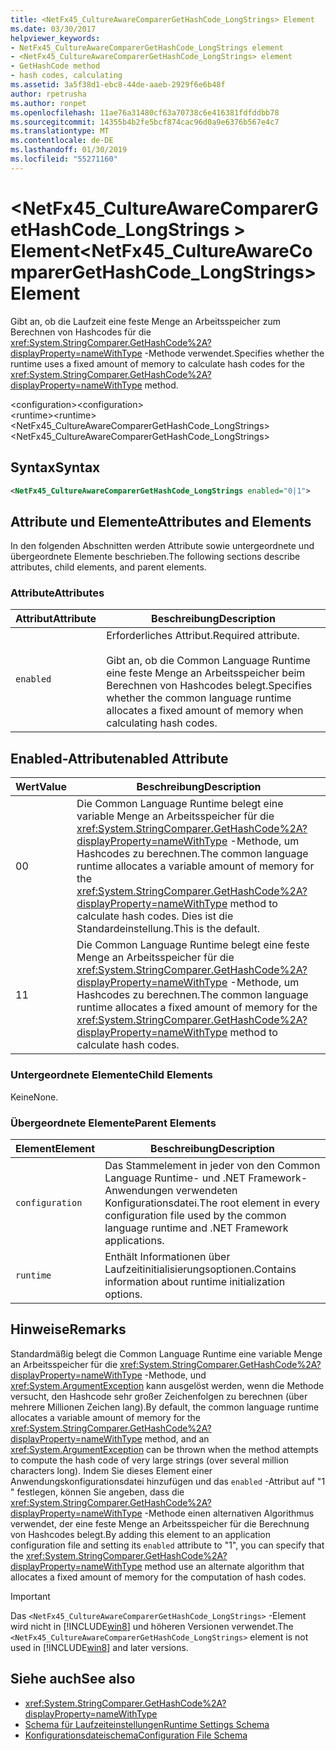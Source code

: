 ```yaml
---
title: <NetFx45_CultureAwareComparerGetHashCode_LongStrings> Element
ms.date: 03/30/2017
helpviewer_keywords:
- NetFx45_CultureAwareComparerGetHashCode_LongStrings element
- <NetFx45_CultureAwareComparerGetHashCode_LongStrings> element
- GetHashCode method
- hash codes, calculating
ms.assetid: 3a5f38d1-ebc8-44de-aaeb-2929f6e6b48f
author: rpetrusha
ms.author: ronpet
ms.openlocfilehash: 11ae76a31480cf63a70738c6e416381fdfddbb78
ms.sourcegitcommit: 14355b4b2fe5bcf874cac96d0a9e6376b567e4c7
ms.translationtype: MT
ms.contentlocale: de-DE
ms.lasthandoff: 01/30/2019
ms.locfileid: "55271160"
---
```

# <a name="netfx45cultureawarecomparergethashcodelongstrings-element"></a><span data-ttu-id="60503-102">\<NetFx45_CultureAwareComparerGetHashCode_LongStrings > Element</span><span class="sxs-lookup"><span data-stu-id="60503-102">\<NetFx45_CultureAwareComparerGetHashCode_LongStrings> Element</span></span>
<span data-ttu-id="60503-103">Gibt an, ob die Laufzeit eine feste Menge an Arbeitsspeicher zum Berechnen von Hashcodes für die <xref:System.StringComparer.GetHashCode%2A?displayProperty=nameWithType> -Methode verwendet.</span><span class="sxs-lookup"><span data-stu-id="60503-103">Specifies whether the runtime uses a fixed amount of memory to calculate hash codes for the <xref:System.StringComparer.GetHashCode%2A?displayProperty=nameWithType> method.</span></span>  
  
 <span data-ttu-id="60503-104">\<configuration></span><span class="sxs-lookup"><span data-stu-id="60503-104">\<configuration></span></span>  
<span data-ttu-id="60503-105">\<runtime></span><span class="sxs-lookup"><span data-stu-id="60503-105">\<runtime></span></span>  
<span data-ttu-id="60503-106"><NetFx45_CultureAwareComparerGetHashCode_LongStrings></span><span class="sxs-lookup"><span data-stu-id="60503-106"><NetFx45_CultureAwareComparerGetHashCode_LongStrings></span></span>  
  
## <a name="syntax"></a><span data-ttu-id="60503-107">Syntax</span><span class="sxs-lookup"><span data-stu-id="60503-107">Syntax</span></span>  
  
```xml
<NetFx45_CultureAwareComparerGetHashCode_LongStrings enabled="0|1">  
```  
  
## <a name="attributes-and-elements"></a><span data-ttu-id="60503-108">Attribute und Elemente</span><span class="sxs-lookup"><span data-stu-id="60503-108">Attributes and Elements</span></span>  
 <span data-ttu-id="60503-109">In den folgenden Abschnitten werden Attribute sowie untergeordnete und übergeordnete Elemente beschrieben.</span><span class="sxs-lookup"><span data-stu-id="60503-109">The following sections describe attributes, child elements, and parent elements.</span></span>  
  
### <a name="attributes"></a><span data-ttu-id="60503-110">Attribute</span><span class="sxs-lookup"><span data-stu-id="60503-110">Attributes</span></span>  
  
|<span data-ttu-id="60503-111">Attribut</span><span class="sxs-lookup"><span data-stu-id="60503-111">Attribute</span></span>|<span data-ttu-id="60503-112">Beschreibung</span><span class="sxs-lookup"><span data-stu-id="60503-112">Description</span></span>|  
|---------------|-----------------|  
|`enabled`|<span data-ttu-id="60503-113">Erforderliches Attribut.</span><span class="sxs-lookup"><span data-stu-id="60503-113">Required attribute.</span></span><br /><br /> <span data-ttu-id="60503-114">Gibt an, ob die Common Language Runtime eine feste Menge an Arbeitsspeicher beim Berechnen von Hashcodes belegt.</span><span class="sxs-lookup"><span data-stu-id="60503-114">Specifies whether the common language runtime allocates a fixed amount of memory when calculating hash codes.</span></span>|  
  
## <a name="enabled-attribute"></a><span data-ttu-id="60503-115">Enabled-Attribut</span><span class="sxs-lookup"><span data-stu-id="60503-115">enabled Attribute</span></span>  
  
|<span data-ttu-id="60503-116">Wert</span><span class="sxs-lookup"><span data-stu-id="60503-116">Value</span></span>|<span data-ttu-id="60503-117">Beschreibung</span><span class="sxs-lookup"><span data-stu-id="60503-117">Description</span></span>|  
|-----------|-----------------|  
|<span data-ttu-id="60503-118">0</span><span class="sxs-lookup"><span data-stu-id="60503-118">0</span></span>|<span data-ttu-id="60503-119">Die Common Language Runtime belegt eine variable Menge an Arbeitsspeicher für die <xref:System.StringComparer.GetHashCode%2A?displayProperty=nameWithType> -Methode, um Hashcodes zu berechnen.</span><span class="sxs-lookup"><span data-stu-id="60503-119">The common language runtime allocates a variable amount of memory for the <xref:System.StringComparer.GetHashCode%2A?displayProperty=nameWithType> method to calculate hash codes.</span></span> <span data-ttu-id="60503-120">Dies ist die Standardeinstellung.</span><span class="sxs-lookup"><span data-stu-id="60503-120">This is the default.</span></span>|  
|<span data-ttu-id="60503-121">1</span><span class="sxs-lookup"><span data-stu-id="60503-121">1</span></span>|<span data-ttu-id="60503-122">Die Common Language Runtime belegt eine feste Menge an Arbeitsspeicher für die <xref:System.StringComparer.GetHashCode%2A?displayProperty=nameWithType> -Methode, um Hashcodes zu berechnen.</span><span class="sxs-lookup"><span data-stu-id="60503-122">The common language runtime allocates a fixed amount of memory for the <xref:System.StringComparer.GetHashCode%2A?displayProperty=nameWithType> method to calculate hash codes.</span></span>|  
  
### <a name="child-elements"></a><span data-ttu-id="60503-123">Untergeordnete Elemente</span><span class="sxs-lookup"><span data-stu-id="60503-123">Child Elements</span></span>  
 <span data-ttu-id="60503-124">Keine</span><span class="sxs-lookup"><span data-stu-id="60503-124">None.</span></span>  
  
### <a name="parent-elements"></a><span data-ttu-id="60503-125">Übergeordnete Elemente</span><span class="sxs-lookup"><span data-stu-id="60503-125">Parent Elements</span></span>  
  
|<span data-ttu-id="60503-126">Element</span><span class="sxs-lookup"><span data-stu-id="60503-126">Element</span></span>|<span data-ttu-id="60503-127">Beschreibung</span><span class="sxs-lookup"><span data-stu-id="60503-127">Description</span></span>|  
|-------------|-----------------|  
|`configuration`|<span data-ttu-id="60503-128">Das Stammelement in jeder von den Common Language Runtime- und .NET Framework-Anwendungen verwendeten Konfigurationsdatei.</span><span class="sxs-lookup"><span data-stu-id="60503-128">The root element in every configuration file used by the common language runtime and .NET Framework applications.</span></span>|  
|`runtime`|<span data-ttu-id="60503-129">Enthält Informationen über Laufzeitinitialisierungsoptionen.</span><span class="sxs-lookup"><span data-stu-id="60503-129">Contains information about runtime initialization options.</span></span>|  
  
## <a name="remarks"></a><span data-ttu-id="60503-130">Hinweise</span><span class="sxs-lookup"><span data-stu-id="60503-130">Remarks</span></span>  
 <span data-ttu-id="60503-131">Standardmäßig belegt die Common Language Runtime eine variable Menge an Arbeitsspeicher für die <xref:System.StringComparer.GetHashCode%2A?displayProperty=nameWithType> -Methode, und <xref:System.ArgumentException> kann ausgelöst werden, wenn die Methode versucht, den Hashcode sehr großer Zeichenfolgen zu berechnen (über mehrere Millionen Zeichen lang).</span><span class="sxs-lookup"><span data-stu-id="60503-131">By default, the common language runtime allocates a variable amount of memory for the <xref:System.StringComparer.GetHashCode%2A?displayProperty=nameWithType> method, and an <xref:System.ArgumentException> can be thrown when the method attempts to compute the hash code of very large strings (over several million characters long).</span></span> <span data-ttu-id="60503-132">Indem Sie dieses Element einer Anwendungskonfigurationsdatei hinzufügen und das `enabled` -Attribut auf "1 " festlegen, können Sie angeben, dass die <xref:System.StringComparer.GetHashCode%2A?displayProperty=nameWithType> -Methode einen alternativen Algorithmus verwendet, der eine feste Menge an Arbeitsspeicher für die Berechnung von Hashcodes belegt.</span><span class="sxs-lookup"><span data-stu-id="60503-132">By adding this element to an application configuration file and setting its `enabled` attribute to "1", you can specify that the <xref:System.StringComparer.GetHashCode%2A?displayProperty=nameWithType> method use an alternate algorithm that allocates a fixed amount of memory for the computation of hash codes.</span></span>  
  
> [!IMPORTANT]
>  <span data-ttu-id="60503-133">Das `<NetFx45_CultureAwareComparerGetHashCode_LongStrings>` -Element wird nicht in [!INCLUDE[win8](../../../../../includes/win8-md.md)] und höheren Versionen verwendet.</span><span class="sxs-lookup"><span data-stu-id="60503-133">The `<NetFx45_CultureAwareComparerGetHashCode_LongStrings>` element is not used in [!INCLUDE[win8](../../../../../includes/win8-md.md)] and later versions.</span></span>  
  
## <a name="see-also"></a><span data-ttu-id="60503-134">Siehe auch</span><span class="sxs-lookup"><span data-stu-id="60503-134">See also</span></span>
- <xref:System.StringComparer.GetHashCode%2A?displayProperty=nameWithType>
- [<span data-ttu-id="60503-135">Schema für Laufzeiteinstellungen</span><span class="sxs-lookup"><span data-stu-id="60503-135">Runtime Settings Schema</span></span>](../../../../../docs/framework/configure-apps/file-schema/runtime/index.md)
- [<span data-ttu-id="60503-136">Konfigurationsdateischema</span><span class="sxs-lookup"><span data-stu-id="60503-136">Configuration File Schema</span></span>](../../../../../docs/framework/configure-apps/file-schema/index.md)
